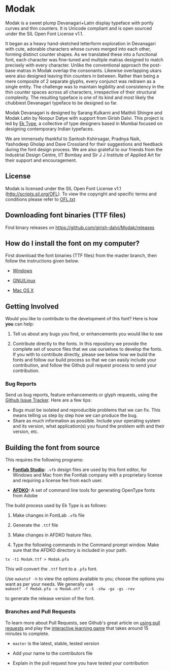﻿# **Modak**

Modak is a sweet plump Devanagari+Latin display typeface with portly curves and thin counters. It is Unicode compliant and is open sourced under the SIL Open Font License v1.1.

It began as a heavy hand-sketched letterform exploration in Devanagari with cute, adorable characters whose curves merged into each other, forming distinct counter shapes.  As we translated these into a functional font, each character was fine-tuned and multiple matras designed to match precisely with every character. Unlike the conventional approach the post-base matras in Modak overlap the consonants. Likewise overlapping ukars were also designed leaving thin counters in between. Rather than being a mere composite of 2 separate glyphs, every conjunct was redrawn as a single entity. The challenge was to maintain legibility and consistency in the thin counter spaces across all characters, irrespective of their structural complexity. The resulting typeface is one of its kind and most likely the chubbiest Devanagari typeface to be designed so far.

Modak Devanagari is designed by Sarang Kulkarni and Maithili Shingre and Modak Latin by Noopur Datye with support from Girish Dalvi. This project is led by [Ek Type]( http://ektype.in/), a collective of type designers based in Mumbai focused on designing contemporary Indian typefaces.

We are immensely thankful to Santosh Kshirsagar, Pradnya Naik, Yashodeep Gholap and Dave Crossland for their suggestions and feedback during the font design process. We are also grateful to our friends from the Industrial Design Centre, IIT Bombay and Sir J J Institute of Applied Art for their support and encouragement.


## License

Modak is licensed under the SIL Open Font License v1.1 (<http://scripts.sil.org/OFL>). To view the copyright and specific terms and conditions please refer to [OFL.txt](https://github.com/girish-dalvi/Modak/blob/master/OFL.txt)


## Downloading font binaries (TTF files)

Find binary releases on <https://github.com/girish-dalvi/Modak/releases>

## How do I install the font on my computer?

First download the font binaries (TTF files) from the master branch, then follow the instructions given below.

- [Windows](http://windows.microsoft.com/en-us/windows-vista/install-or-uninstall-fonts)

- [GNU/Linux](http://lmgtfy.com/?q=how+to+install+fonts+in+linux)

- [Mac OS X](http://support.apple.com/kb/HT2509)

## Getting Involved

Would you like to contribute to the development of this font? Here is how **you** can help:

1. Tell us about any bugs you find, or enhancements you would like to see

2. Contribute directly to the fonts. In this repository we provide the complete set of source files that we use ourselves to develop the fonts. If you with to contribute directly, please see below how we build the fonts and follow our build process so that we can easily include your contribution, and follow the Github pull request process to send your contribution. 

### Bug Reports

Send us bug reports, feature enhancements or glyph requests, using the [Github Issue Tracker](https://github.com/girish-dalvi/Modak/issues/). Here are a few tips:

- Bugs must be isolated and reproducible problems that we can fix. This means telling us step by step how we can produce the bug.
- Share as much information as possible. Include your operating system and its version, what application(s) you found the problem with and their version, etc. 

## Building the font from source
   
This requires the following programs:

- **[Fontlab Studio](http://www.fontlab.com/font-editor/fontlab-studio/):** `.vfb` design files are used by this font editor, for Windows and Mac from the Fontlab company with a proprietary license and requiring a license fee from each user. 

- **[AFDKO](http://www.adobe.com/devnet/opentype/afdko.html):** A set of command line tools for generating OpenType fonts from Adobe


The build process used by Ek Type is as follows:

1. Make changes in FontLab `.vfb` file

2. Generate the `.ttf` file

3. Make changes in AFDKO feature files. 

4. Type the following commands in the Command prompt window. Make sure that the AFDKO directory is included in your path.

`tx -t1 Modak.ttf > Modak.pfa`

This will convert the `.ttf`  font to a `.pfa` font.

Use `maketof -h` to view the options available to you; choose the options you want as per your needs. We generally use  
`makeotf -f Modak.pfa -o Modak.otf -r -S -shw -ga -gs -rev`

to generate the release version of the font. 

### Branches and Pull Requests

To learn more about Pull Requests, see Github's great article on [using pull requests](https://help.github.com/articles/using-pull-requests) and play the [interactive learning game](http://try.github.com) that takes around 15 minutes to complete.

- `master` is the latest, stable, tested version 

- Add your name to the contributors file

- Explain in the pull request how you have tested your contribution
